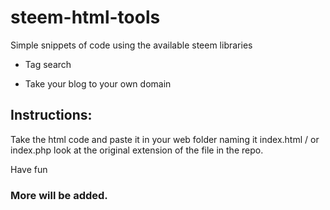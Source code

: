 # steem-html-tools
Simple snippets of code using the available steem libraries

* Tag search

* Take your blog to your own domain

## Instructions:

Take the html code and paste it in your web folder naming it index.html / or index.php look at the original extension of the file in the repo.

Have fun


### More will be added.
